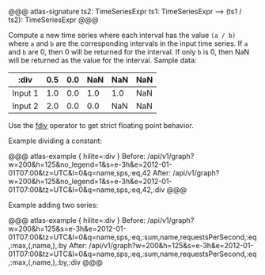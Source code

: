 @@@ atlas-signature
ts2: TimeSeriesExpr
ts1: TimeSeriesExpr
-->
(ts1 / ts2): TimeSeriesExpr
@@@

Compute a new time series where each interval has the value `(a / b)` where `a`
and `b` are the corresponding intervals in the input time series. If `a` and `b` are 0,
then 0 will be returned for the interval. If only `b` is 0, then NaN will be returned as
the value for the interval. Sample data:

:div    | 0.5 | 0.0 | NaN | NaN | NaN |
---------|-----|-----|-----|-----|-----|
Input 1 | 1.0 | 0.0 | 1.0 | 1.0 | NaN |
Input 2 | 2.0 | 0.0 | 0.0 | NaN | NaN |

Use the [fdiv](fdiv.md) operator to get strict floating point behavior.

Example dividing a constant:

@@@ atlas-example { hilite=:div }
Before: /api/v1/graph?w=200&h=125&no_legend=1&s=e-3h&e=2012-01-01T07:00&tz=UTC&l=0&q=name,sps,:eq,42
After: /api/v1/graph?w=200&h=125&no_legend=1&s=e-3h&e=2012-01-01T07:00&tz=UTC&l=0&q=name,sps,:eq,42,:div
@@@

Example adding two series:

@@@ atlas-example { hilite=:div }
Before: /api/v1/graph?w=200&h=125&s=e-3h&e=2012-01-01T07:00&tz=UTC&l=0&q=name,sps,:eq,:sum,name,requestsPerSecond,:eq,:max,(,name,),:by
After: /api/v1/graph?w=200&h=125&s=e-3h&e=2012-01-01T07:00&tz=UTC&l=0&q=name,sps,:eq,:sum,name,requestsPerSecond,:eq,:max,(,name,),:by,:div
@@@